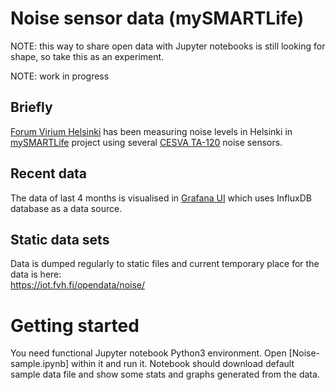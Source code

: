 # Noise sensor data (mySMARTLife)

NOTE: this way to share open data with Jupyter notebooks 
is still looking for shape, so take this as an experiment.

NOTE: work in progress

## Briefly

[Forum Virium Helsinki](https://forumvirium.fi/) has been measuring noise levels
in Helsinki in [mySMARTLife](https://www.mysmartlife.eu/mysmartlife/) 
project using several
[CESVA TA-120](https://www.cesva.com/en/products/sensors-terminals/TA120/) noise sensors.

## Recent data

The data of last 4 months is visualised in 
[Grafana UI](https://iot.fvh.fi/grafana/d/mnWQ_DOiz/melumittarit-noise-sensors?orgId=6&refresh=30s)
which uses InfluxDB database as a data source.

## Static data sets

Data is dumped regularly to static files and current temporary place for the data is here:  
https://iot.fvh.fi/opendata/noise/

# Getting started

You need functional Jupyter notebook Python3 environment. 
Open [Noise-sample.ipynb] within it and run it. 
Notebook should download default sample data file and show some stats
and graphs generated from the data.
